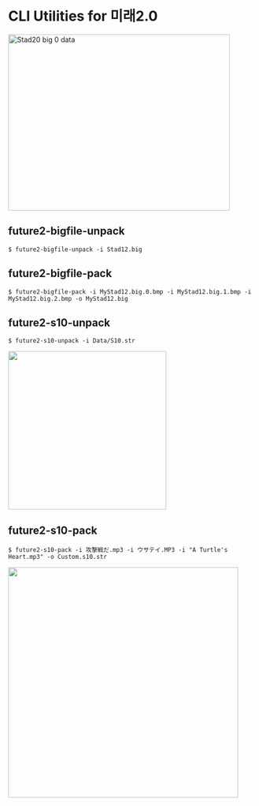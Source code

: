 # CLI Utilities for 미래2.0
<img width="450" height="357" alt="Stad20 big 0 data" src="https://github.com/user-attachments/assets/fd5aec7a-0338-479f-aad2-924beab5b891" />

## future2-bigfile-unpack

```
$ future2-bigfile-unpack -i Stad12.big
```

## future2-bigfile-pack

```
$ future2-bigfile-pack -i MyStad12.big.0.bmp -i MyStad12.big.1.bmp -i MyStad12.big.2.bmp -o MyStad12.big
```

## future2-s10-unpack

```
$ future2-s10-unpack -i Data/S10.str
```

<img width="321" src="https://github.com/user-attachments/assets/c4874c4d-1617-41cd-bf5b-a6b123babbfd" />

## future2-s10-pack

```
$ future2-s10-pack -i 攻撃戦だ.mp3 -i ウサテイ.MP3 -i "A Turtle's Heart.mp3" -o Custom.s10.str
```

<img width="467" src="https://github.com/user-attachments/assets/b0ae1528-85c4-47bb-9b0e-c37186c1fc22" />
